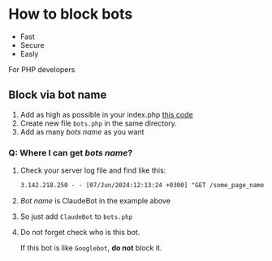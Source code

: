 # How to block bots

- Fast
- Secure
- Easly

For PHP developers

## Block via bot name

1. Add as high as possible in your index.php [this code](./index.php)
2. Create new file `bots.php` in the same directory.
3. Add as many *bots name* as you want

### Q: Where I can get *bots name*?

1. Check your server log file and find like this:

    ```txt
    3.142.218.250 - - [07/Jun/2024:12:13:24 +0300] "GET /some_page_name.html HTTP/2.0" 403 60 "-" "Mozilla/5.0 AppleWebKit/537.36 (KHTML, like Gecko; compatible; ClaudeBot/1.0; +claudebot@anthropic.com)" "-"
    ```

2. *Bot name* is ClaudeBot in the example above

3. So just add `ClaudeBot` to `bots.php`

4. Do not forget check who is this bot.

    If this bot is like `Googlebot`, **do not** block it.
